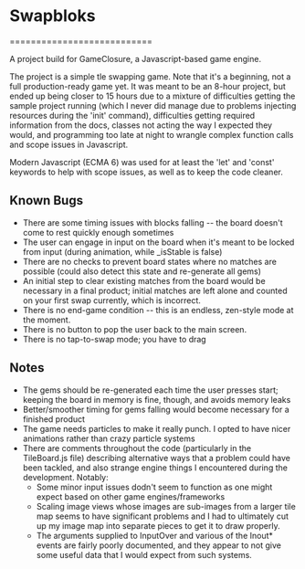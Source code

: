 # Swapbloks
===========================

A project build for GameClosure, a Javascript-based game engine.

The project is a simple tle swapping game. Note that it's a beginning, not a full production-ready game yet. It was meant to be an 8-hour project, but ended up being closer to 15 hours due to a mixture of difficulties getting the sample project running (which I never did manage due to problems injecting resources during the 'init' command), difficulties getting required information from the docs, classes not acting the way I expected they would, and programming too late at night to wrangle complex function calls and scope issues in Javascript.

Modern Javascript (ECMA 6) was used for at least the 'let' and 'const' keywords to help with scope issues, as well as to keep the code cleaner.

## Known Bugs

* There are some timing issues with blocks falling -- the board doesn't come to rest quickly enough sometimes
* The user can engage in input on the board when it's meant to be locked from input (during animation, while _isStable is false)
* There are no checks to prevent board states where no matches are possible (could also detect this state and re-generate all gems)
* An initial step to clear existing matches from the board would be necessary in a final product; initial matches are left alone and counted on your first swap currently, which is incorrect.
* There is no end-game condition -- this is an endless, zen-style mode at the moment.
* There is no button to pop the user back to the main screen.
* There is no tap-to-swap mode; you have to drag

## Notes

* The gems should be re-generated each time the user presses start; keeping the board in memory is fine, though, and avoids memory leaks
* Better/smoother timing for gems falling would become necessary for a finished product
* The game needs particles to make it really punch. I opted to have nicer animations rather than crazy particle systems
* There are comments throughout the code (particularly in the TileBoard.js file) describing alternative ways that a problem could have been tackled, and also strange engine things I encountered during the development. Notably:
  * Some minor input issues dodn't seem to function as one might expect based on other game engines/frameworks
  * Scaling image views whose images are sub-images from a larger tile map seems to have significant problems and I had to ultimately cut up my image map into separate pieces to get it to draw properly.
  * The arguments supplied to InputOver and various of the Inout* events are fairly poorly documented, and they appear to not give some useful data that I would expect from such systems.